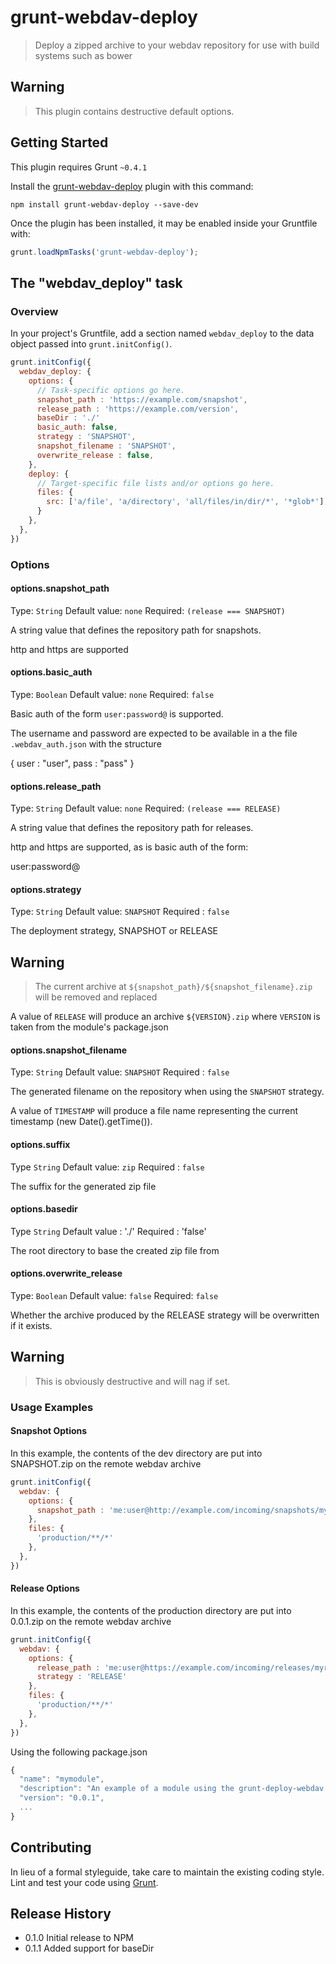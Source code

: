 # grunt-webdav-deploy

> Deploy a zipped archive to your webdav repository for use with build systems such as bower

## Warning ##

> This plugin contains destructive default options.

## Getting Started
This plugin requires Grunt `~0.4.1`

Install the [grunt-webdav-deploy](https://github.com/abovethewater/grunt-webdav-deploy) plugin with this command:

```shell
npm install grunt-webdav-deploy --save-dev
```

Once the plugin has been installed, it may be enabled inside your Gruntfile with:

```js
grunt.loadNpmTasks('grunt-webdav-deploy');
```

## The "webdav_deploy" task

### Overview
In your project's Gruntfile, add a section named `webdav_deploy` to the data object passed into `grunt.initConfig()`.

```js
grunt.initConfig({
  webdav_deploy: {
    options: {
      // Task-specific options go here.
      snapshot_path : 'https://example.com/snapshot',
      release_path : 'https://example.com/version',
      baseDir : './'
      basic_auth: false,
      strategy : 'SNAPSHOT',
      snapshot_filename : 'SNAPSHOT',
      overwrite_release : false,
    },
    deploy: {
      // Target-specific file lists and/or options go here.
      files: {
        src: ['a/file', 'a/directory', 'all/files/in/dir/*', '*glob*'],
      }
    },
  },
})
```



### Options

#### options.snapshot_path
Type: `String`
Default value: `none`
Required: `(release === SNAPSHOT)`

A string value that defines the repository path for snapshots.

http and https are supported

#### options.basic_auth
Type: `Boolean`
Default value: `none`
Required: `false`

Basic auth of the form `user:password@` is supported.

The username and password are expected to be available in a the file `.webdav_auth.json` with the structure

{
  user : "user",
  pass : "pass"
}


#### options.release_path
Type: `String`
Default value: `none`
Required: `(release === RELEASE)`

A string value that defines the repository path for releases.

http and https are supported, as is basic auth of the form:

  user:password@

#### options.strategy
Type: `String`
Default value: `SNAPSHOT`
Required : `false`

The deployment strategy, SNAPSHOT or RELEASE

## Warning ##

> The current archive at `${snapshot_path}/${snapshot_filename}.zip` will be removed and replaced

A value of `RELEASE` will produce an archive `${VERSION}.zip` where `VERSION` is taken from the module's package.json

#### options.snapshot_filename
Type: `String`
Default value: `SNAPSHOT`
Required : `false`

The generated filename on the repository when using the `SNAPSHOT` strategy.

A value of `TIMESTAMP` will produce a file name representing the current timestamp (new Date().getTime()).

#### options.suffix
Type `String`
Default value: `zip`
Required : `false`

The suffix for the generated zip file

#### options.basedir
Type `String`
Default value : './'
Required : 'false'

The root directory to base the created zip file from

#### options.overwrite_release
Type: `Boolean`
Default value: `false`
Required: `false`

Whether the archive produced by the RELEASE strategy will be overwritten if it exists.

## Warning ##

>  This is obviously destructive and will nag if set.

### Usage Examples

#### Snapshot Options
In this example, the contents of the dev directory are put into SNAPSHOT.zip on the remote webdav archive

```js
grunt.initConfig({
  webdav: {
    options: {
      snapshot_path : 'me:user@http://example.com/incoming/snapshots/myrepo'
    },
    files: {
      'production/**/*'
    },
  },
})
```

#### Release Options

In this example, the contents of the production directory are put into 0.0.1.zip on the remote webdav archive

```js
grunt.initConfig({
  webdav: {
    options: {
      release_path : 'me:user@https://example.com/incoming/releases/myrepo'
      strategy : 'RELEASE'
    },
    files: {
      'production/**/*'
    },
  },
})
```

Using the following package.json

```js
{
  "name": "mymodule",
  "description": "An example of a module using the grunt-deploy-webdav plugin",
  "version": "0.0.1",
  ...
}
```

## Contributing
In lieu of a formal styleguide, take care to maintain the existing coding style. Lint and test your code using [Grunt](http://gruntjs.com/).

## Release History

* 0.1.0 Initial release to NPM
* 0.1.1 Added support for baseDir
